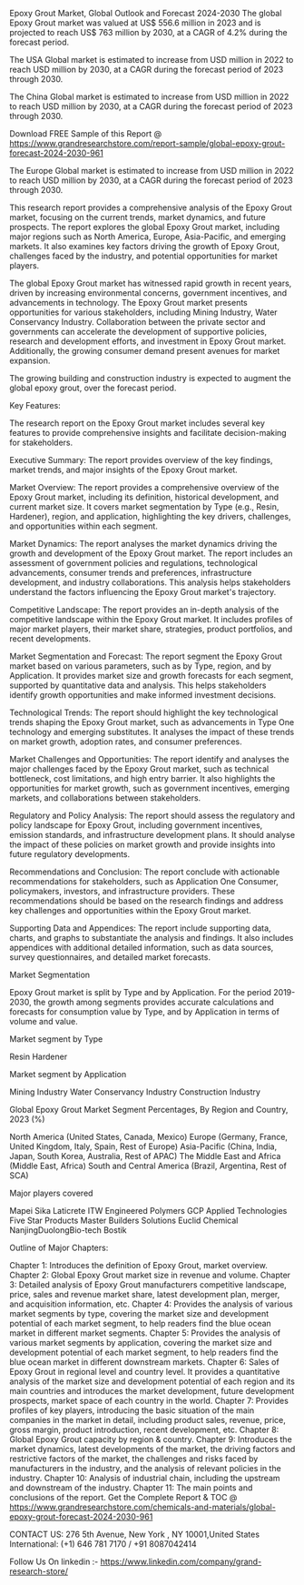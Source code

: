 Epoxy Grout Market, Global Outlook and Forecast 2024-2030
The global Epoxy Grout market was valued at US$ 556.6 million in 2023 and is projected to reach US$ 763 million by 2030, at a CAGR of 4.2% during the forecast period.

The USA Global market is estimated to increase from USD million in 2022 to reach USD million by 2030, at a CAGR during the forecast period of 2023 through 2030.

The China Global market is estimated to increase from USD million in 2022 to reach USD million by 2030, at a CAGR during the forecast period of 2023 through 2030.

Download FREE Sample of this Report @ https://www.grandresearchstore.com/report-sample/global-epoxy-grout-forecast-2024-2030-961

The Europe Global market is estimated to increase from USD million in 2022 to reach USD million by 2030, at a CAGR during the forecast period of 2023 through 2030.

This research report provides a comprehensive analysis of the Epoxy Grout market, focusing on the current trends, market dynamics, and future prospects. The report explores the global Epoxy Grout market, including major regions such as North America, Europe, Asia-Pacific, and emerging markets. It also examines key factors driving the growth of Epoxy Grout, challenges faced by the industry, and potential opportunities for market players.

The global Epoxy Grout market has witnessed rapid growth in recent years, driven by increasing environmental concerns, government incentives, and advancements in technology. The Epoxy Grout market presents opportunities for various stakeholders, including Mining Industry, Water Conservancy Industry. Collaboration between the private sector and governments can accelerate the development of supportive policies, research and development efforts, and investment in Epoxy Grout market. Additionally, the growing consumer demand present avenues for market expansion.

The growing building and construction industry is expected to augment the global epoxy grout, over the forecast period.

Key Features:

The research report on the Epoxy Grout market includes several key features to provide comprehensive insights and facilitate decision-making for stakeholders.

Executive Summary: The report provides overview of the key findings, market trends, and major insights of the Epoxy Grout market.

Market Overview: The report provides a comprehensive overview of the Epoxy Grout market, including its definition, historical development, and current market size. It covers market segmentation by Type (e.g., Resin, Hardener), region, and application, highlighting the key drivers, challenges, and opportunities within each segment.

Market Dynamics: The report analyses the market dynamics driving the growth and development of the Epoxy Grout market. The report includes an assessment of government policies and regulations, technological advancements, consumer trends and preferences, infrastructure development, and industry collaborations. This analysis helps stakeholders understand the factors influencing the Epoxy Grout market's trajectory.

Competitive Landscape: The report provides an in-depth analysis of the competitive landscape within the Epoxy Grout market. It includes profiles of major market players, their market share, strategies, product portfolios, and recent developments.

Market Segmentation and Forecast: The report segment the Epoxy Grout market based on various parameters, such as by Type, region, and by Application. It provides market size and growth forecasts for each segment, supported by quantitative data and analysis. This helps stakeholders identify growth opportunities and make informed investment decisions.

Technological Trends: The report should highlight the key technological trends shaping the Epoxy Grout market, such as advancements in Type One technology and emerging substitutes. It analyses the impact of these trends on market growth, adoption rates, and consumer preferences.

Market Challenges and Opportunities: The report identify and analyses the major challenges faced by the Epoxy Grout market, such as technical bottleneck, cost limitations, and high entry barrier. It also highlights the opportunities for market growth, such as government incentives, emerging markets, and collaborations between stakeholders.

Regulatory and Policy Analysis: The report should assess the regulatory and policy landscape for Epoxy Grout, including government incentives, emission standards, and infrastructure development plans. It should analyse the impact of these policies on market growth and provide insights into future regulatory developments.

Recommendations and Conclusion: The report conclude with actionable recommendations for stakeholders, such as Application One Consumer, policymakers, investors, and infrastructure providers. These recommendations should be based on the research findings and address key challenges and opportunities within the Epoxy Grout market.

Supporting Data and Appendices: The report include supporting data, charts, and graphs to substantiate the analysis and findings. It also includes appendices with additional detailed information, such as data sources, survey questionnaires, and detailed market forecasts.

Market Segmentation

Epoxy Grout market is split by Type and by Application. For the period 2019-2030, the growth among segments provides accurate calculations and forecasts for consumption value by Type, and by Application in terms of volume and value.

Market segment by Type

Resin
Hardener

Market segment by Application

Mining Industry
Water Conservancy Industry
Construction Industry

Global Epoxy Grout Market Segment Percentages, By Region and Country, 2023 (%)

North America (United States, Canada, Mexico)
Europe (Germany, France, United Kingdom, Italy, Spain, Rest of Europe)
Asia-Pacific (China, India, Japan, South Korea, Australia, Rest of APAC)
The Middle East and Africa (Middle East, Africa)
South and Central America (Brazil, Argentina, Rest of SCA)

Major players covered

Mapei
Sika
Laticrete
ITW Engineered Polymers
GCP Applied Technologies
Five Star Products
Master Builders Solutions
Euclid Chemical
NanjingDuolongBio-tech
Bostik

Outline of Major Chapters:

Chapter 1: Introduces the definition of Epoxy Grout, market overview.
Chapter 2: Global Epoxy Grout market size in revenue and volume.
Chapter 3: Detailed analysis of Epoxy Grout manufacturers competitive landscape, price, sales and revenue market share, latest development plan, merger, and acquisition information, etc.
Chapter 4: Provides the analysis of various market segments by type, covering the market size and development potential of each market segment, to help readers find the blue ocean market in different market segments.
Chapter 5: Provides the analysis of various market segments by application, covering the market size and development potential of each market segment, to help readers find the blue ocean market in different downstream markets.
Chapter 6: Sales of Epoxy Grout in regional level and country level. It provides a quantitative analysis of the market size and development potential of each region and its main countries and introduces the market development, future development prospects, market space of each country in the world.
Chapter 7: Provides profiles of key players, introducing the basic situation of the main companies in the market in detail, including product sales, revenue, price, gross margin, product introduction, recent development, etc.
Chapter 8: Global Epoxy Grout capacity by region & country.
Chapter 9: Introduces the market dynamics, latest developments of the market, the driving factors and restrictive factors of the market, the challenges and risks faced by manufacturers in the industry, and the analysis of relevant policies in the industry.
Chapter 10: Analysis of industrial chain, including the upstream and downstream of the industry.
Chapter 11: The main points and conclusions of the report.
Get the Complete Report & TOC @ https://www.grandresearchstore.com/chemicals-and-materials/global-epoxy-grout-forecast-2024-2030-961

CONTACT US:
276 5th Avenue, New York , NY 10001,United States
International: (+1) 646 781 7170 / +91 8087042414

Follow Us On linkedin :- https://www.linkedin.com/company/grand-research-store/
